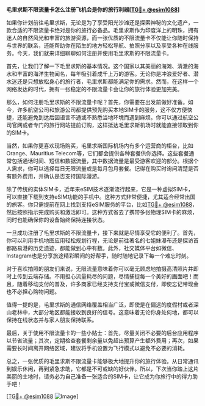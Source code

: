 **毛里求斯不限流量卡怎么注册飞机会是你的旅行利器[[TG💪+ @esim1088](https://t.me/s/esim1088)]**

如果你计划前往毛里求斯，无论是为了享受阳光沙滩还是探索神秘的文化遗产，一款合适的不限流量卡绝对是你的旅行必备品。毛里求斯作为印度洋上的明珠，拥有迷人的自然风光和丰富的旅游资源，而一张优质的不限流量卡不仅能让你随时保持与世界的联系，还能帮助你在陌生的地方轻松导航、拍照分享以及享受各种在线服务。今天，我们就来详细聊聊如何注册并使用毛里求斯的不限流量卡。

首先，让我们了解一下毛里求斯的基本情况。这个国家以其美丽的海滩、清澈的海水和丰富的海洋生物闻名，每年吸引着成千上万的游客。无论你是冲浪爱好者、潜水迷还是只想放松身心的旅行者，毛里求斯都能满足你的需求。然而，在这样一个网络发达的时代，拥有一张稳定的不限流量卡会让你的旅行体验更加完美。

那么，如何注册毛里求斯的不限流量卡呢？首先，你需要在出发前做好准备。如今，许多航空公司和旅游公司都提供预先购买本地SIM卡的服务，这不仅方便快捷，还能避免到达后因语言不通或不熟悉当地环境而遇到麻烦。你可以通过航空公司官网或者专门的旅行网站提前订购，这样抵达毛里求斯机场时就能直接领取到你的SIM卡。

当然，如果你更喜欢现场购买，毛里求斯国际机场内有多个运营商的柜台，比如Orange、Mauritius Telecom等，它们都会提供各种套餐供你选择。这些套餐通常包括通话时间、短信和数据流量，其中数据流量是最受游客欢迎的部分。根据个人需求，你可以选择每日无限流量或是每月包月套餐。记得在购买时询问清楚是否有额外费用，并确认是否支持国际漫游。

除了传统的实体SIM卡，近年来eSIM技术逐渐流行起来，它是一种虚拟SIM卡，可以直接下载到支持eSIM功能的手机中。这种方式非常便捷，尤其适合经常出国的旅客。你只需提前在网上找到支持eSIM服务的平台，比如[TG💪+ @esim1088](https://t.me/s/esim1088)，然后按照指示完成购买和激活即可。这种方式省去了携带多张物理SIM卡的麻烦，同时也能确保你的设备始终保持连接状态。

一旦成功注册了毛里求斯的不限流量卡，接下来就是尽情享受它的便利了。首先，你可以利用手机地图应用轻松规划行程，无论是前往著名的七姐妹瀑布还是探访首都路易港的历史遗迹，都能做到心中有数。此外，社交媒体平台如微信、Instagram也是分享旅途精彩瞬间的好帮手，随时随地记录下每一个难忘时刻。

对于喜欢拍照的朋友们来说，无限流量意味着你可以毫无顾虑地拍摄高清照片并即时上传到云端存储。不用担心流量耗尽的问题，尽情捕捉每一个美好的画面吧！而且，随着移动支付的普及，许多商家已经支持支付宝或微信支付，即使忘记带现金也不必担心购物问题。

值得一提的是，毛里求斯的通信网络覆盖相当广泛，即使是在偏远的度假村或者深山老林中，大部分地区都能接收到良好的信号。这意味着无论你身处何地，都可以保持在线状态并与家人朋友保持联系。

最后，关于使用不限流量卡的一些小贴士：首先，尽量关闭不必要的后台应用程序以节省流量；其次，定期检查套餐剩余量以免超出预算产生额外费用；再次，如果需要长时间离开网络区域，建议将手机设置为飞行模式以避免不必要的消耗。

总之，一张优质的毛里求斯不限流量卡能够极大地提升你的旅行体验。从日常通讯到娱乐休闲，再到紧急求助，它都是不可或缺的好伙伴。所以，下次当你踏上这片美丽的土地时，请务必为自己准备一张适合的SIM卡，让它成为你旅行中的得力助手吧！

[[TG💪+ @esim1088](https://t.me/s/esim1088) ![Image](https://i.postimg.cc/4NQfJmqS/Snipaste-2025-05-13-00-14-12.png)]